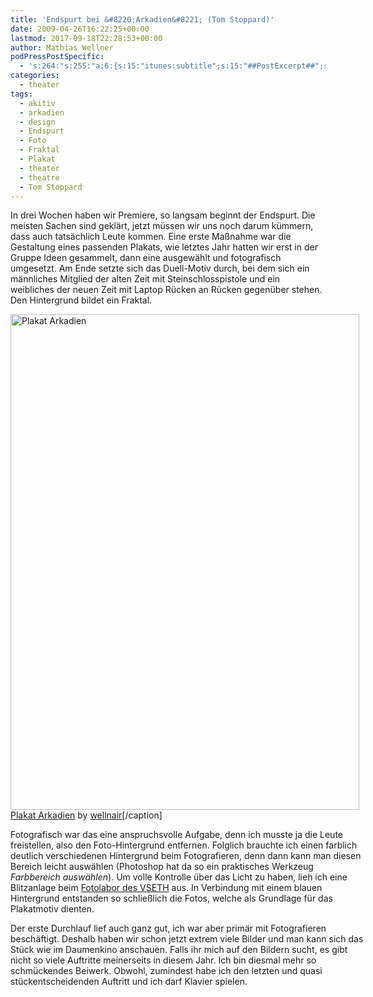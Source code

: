 ```yaml
---
title: 'Endspurt bei &#8220;Arkadien&#8221; (Tom Stoppard)'
date: 2009-04-26T16:22:25+00:00
lastmod: 2017-09-18T22:28:53+00:00
author: Mathias Wellner
podPressPostSpecific:
  - 's:264:"s:255:"a:6:{s:15:"itunes:subtitle";s:15:"##PostExcerpt##";s:14:"itunes:summary";s:15:"##PostExcerpt##";s:15:"itunes:keywords";s:17:"##WordPressCats##";s:13:"itunes:author";s:10:"##Global##";s:15:"itunes:explicit";s:7:"Default";s:12:"itunes:block";s:7:"Default";}";";'
categories:
  - theater
tags:
  - akitiv
  - arkadien
  - design
  - Endspurt
  - Foto
  - Fraktal
  - Plakat
  - theater
  - theatre
  - Tom Stoppard
---
```

In drei Wochen haben wir Premiere, so langsam beginnt der Endspurt. Die meisten Sachen sind geklärt, jetzt müssen wir uns noch darum kümmern, dass auch tatsächlich Leute kommen. Eine erste Maßnahme war die Gestaltung eines passenden Plakats, wie letztes Jahr hatten wir erst in der Gruppe Ideen gesammelt, dann eine ausgewählt und fotografisch umgesetzt. Am Ende setzte sich das Duell-Motiv durch, bei dem sich ein männliches Mitglied der alten Zeit mit Steinschlosspistole und ein weibliches der neuen Zeit mit Laptop Rücken an Rücken gegenüber stehen. Den Hintergrund bildet ein Fraktal.

<div class="wp-caption aligncenter" style="width: 568px;">
  <a href="http://www.flickr.com/photos/mwellner/3512096727/"><img alt="Plakat Arkadien" src="http://farm4.static.flickr.com/3417/3512096727_cc6bfea740_o.png" title="Plakat Arkadien" width="558" height="793" /></a><a href="http://www.flickr.com/photos/mwellner/3512096727/">Plakat Arkadien</a> by <a href="https://www.flickr.com/photos/mwellner/">wellnair</a>[/caption]</p> 
  
  <p>
    Fotografisch war das eine anspruchsvolle Aufgabe, denn ich musste ja die Leute freistellen, also den Foto-Hintergrund entfernen. Folglich brauchte ich einen farblich deutlich verschiedenen Hintergrund beim Fotografieren, denn dann kann man diesen Bereich leicht auswählen (Photoshop hat da so ein praktisches Werkzeug <em>Farbbereich auswählen</em>). Um volle Kontrolle über das Licht zu haben, lieh ich eine Blitzanlage beim <a href="http://www.fotolabor.ethz.ch/">Fotolabor des VSETH</a> aus. In Verbindung mit einem blauen Hintergrund entstanden so schließlich die Fotos, welche als Grundlage für das Plakatmotiv dienten.
  </p>
  
  <p>
    Der erste Durchlauf lief auch ganz gut, ich war aber primär mit Fotografieren beschäftigt. Deshalb haben wir schon jetzt extrem viele Bilder und man kann sich das Stück wie im Daumenkino anschauen. Falls ihr mich auf den Bildern sucht, es gibt nicht so viele Auftritte meinerseits in diesem Jahr. Ich bin diesmal mehr so schmückendes Beiwerk. Obwohl, zumindest habe ich den letzten und quasi stückentscheidenden Auftritt und ich darf Klavier spielen.
  </p>
</div>